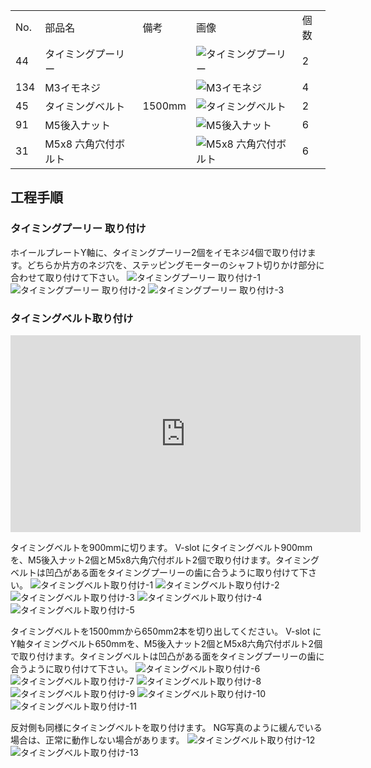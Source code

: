 <table class="packing-list">
    <tbody>
        <tr>
            <td>No.</td>
            <td>部品名</td>
            <td>備考</td>
            <td class="packing-img">画像</td>
            <td>個数</td>
        </tr>
        <tr>
            <td>44</td>
            <td>タイミングプーリー</td>
            <td></td>
            <td><img src="./images/packing/044.jpg" alt="タイミングプーリー"></td>
            <td>2</td>
        </tr>
        <tr>
            <td>134</td>
            <td>M3イモネジ</td>
            <td></td>
            <td><img src="./images/packing/134.jpg" alt="M3イモネジ"></td>
            <td>4</td>
        </tr>
        <tr>
            <td>45</td>
            <td>タイミングベルト</td>
            <td>1500mm</td>
            <td><img src="./images/packing/045.jpg" alt="タイミングベルト"></td>
            <td>2</td>
        </tr>
        <tr>
            <td>91</td>
            <td>M5後入ナット</td>
            <td></td>
            <td><img src="./images/packing/091.jpg" alt="M5後入ナット"></td>
            <td>6</td>
        </tr>
        <tr>
            <td>31</td>
            <td>M5x8 六角穴付ボルト</td>
            <td></td>
            <td><img src="./images/packing/031.jpg" alt="M5x8 六角穴付ボルト"></td>
            <td>6</td>
        </tr>
    </tbody>
</table>

## 工程手順

### タイミングプーリー 取り付け
ホイールプレートY軸に、タイミングプーリー2個をイモネジ4個で取り付けます。どちらか片方のネジ穴を、ステッピングモーターのシャフト切りかけ部分に合わせて取り付けて下さい。
<img src="./images/04/001.jpg" alt="タイミングプーリー 取り付け-1">
<img src="./images/04/002.jpg" alt="タイミングプーリー 取り付け-2">
<img src="./images/04/003.jpg" alt="タイミングプーリー 取り付け-3">

### タイミングベルト取り付け
<div class="iframe-content">
    <iframe width="560" height="315" src="https://www.youtube.com/embed/O227nCrA0uE" frameborder="0" allow="accelerometer; autoplay; encrypted-media; gyroscope; picture-in-picture" allowfullscreen></iframe>
</div>

タイミングベルトを900mmに切ります。
V-slot にタイミングベルト900mmを、M5後入ナット2個とM5x8六角穴付ボルト2個で取り付けます。タイミングベルトは凹凸がある面をタイミングプーリーの歯に合うように取り付けて下さい。
<img src="./images/04/004.jpg" alt="タイミングベルト取り付け-1">
<img src="./images/04/005.jpg" alt="タイミングベルト取り付け-2">
<img src="./images/04/006.jpg" alt="タイミングベルト取り付け-3">
<img src="./images/04/007.jpg" alt="タイミングベルト取り付け-4">
<img src="./images/04/008.jpg" alt="タイミングベルト取り付け-5">

タイミングベルトを1500mmから650mm2本を切り出してください。
V-slot にY軸タイミングベルト650mmを、M5後入ナット2個とM5x8六角穴付ボルト2個で取り付けます。タイミングベルトは凹凸がある面をタイミングプーリーの歯に合うように取り付けて下さい。
<img src="./images/04/009.jpg" alt="タイミングベルト取り付け-6">
<img src="./images/04/010.jpg" alt="タイミングベルト取り付け-7">
<img src="./images/04/011.jpg" alt="タイミングベルト取り付け-8">
<img src="./images/04/012.jpg" alt="タイミングベルト取り付け-9">
<img src="./images/04/013.jpg" alt="タイミングベルト取り付け-10">
<img src="./images/04/014.jpg" alt="タイミングベルト取り付け-11">

反対側も同様にタイミングベルトを取り付けます。
NG写真のように緩んでいる場合は、正常に動作しない場合があります。
<img src="./images/04/015.jpg" alt="タイミングベルト取り付け-12">
<img src="./images/04/016.jpg" alt="タイミングベルト取り付け-13">